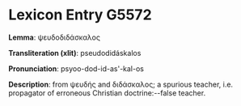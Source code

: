 # Lexicon Entry G5572

**Lemma**: ψευδοδιδάσκαλος

**Transliteration (xlit)**: pseudodidáskalos

**Pronunciation**: psyoo-dod-id-as'-kal-os

**Description**:
from ψευδής and διδάσκαλος; a spurious teacher, i.e. propagator of erroneous Christian doctrine:--false teacher.
